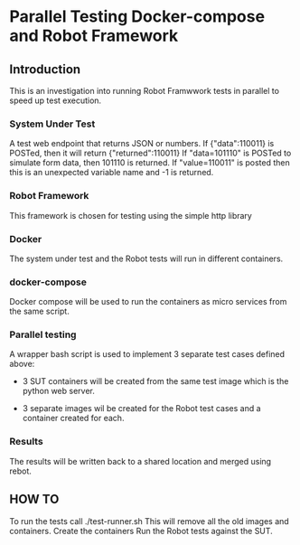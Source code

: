 # Parallel Testing Docker-compose and Robot Framework

## Introduction
This is an investigation into running Robot Framwwork tests in parallel to speed up test execution.

### System Under Test
A test web endpoint that returns JSON or numbers.
If {"data":110011} is POSTed, then it will return {"returned":110011}
If "data=101110" is POSTed to simulate form data, then 101110 is returned.
If "value=110011" is posted then this is an unexpected variable name and -1 is returned.

### Robot Framework
This framework is chosen for testing using the simple http library

### Docker
The system under test and the Robot tests will run in different containers.

### docker-compose 
Docker compose will be used to run the containers as micro services from the same script.

### Parallel testing
A wrapper bash script is used to implement 3 separate test cases defined above:

* 3 SUT containers will be created from the same test image which is the python web server.

* 3 separate images wil be created for the Robot test cases and a container created for each.

### Results
The results will be written back to a shared location and merged using rebot.

## HOW TO
To run the tests call ./test-runner.sh
This will remove all the old images and containers.
Create the containers
Run the Robot tests against the SUT.

